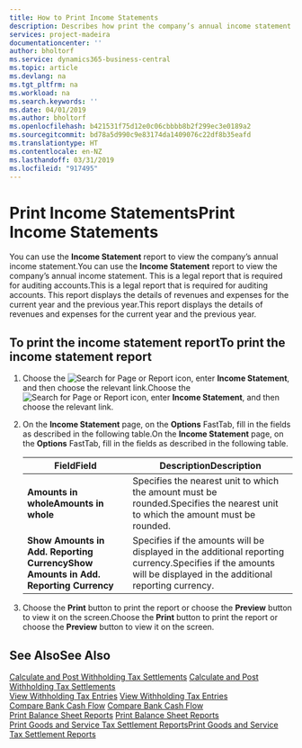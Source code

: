 ```yaml
---
title: How to Print Income Statements
description: Describes how print the company’s annual income statement in a report.
services: project-madeira
documentationcenter: ''
author: bholtorf
ms.service: dynamics365-business-central
ms.topic: article
ms.devlang: na
ms.tgt_pltfrm: na
ms.workload: na
ms.search.keywords: ''
ms.date: 04/01/2019
ms.author: bholtorf
ms.openlocfilehash: b421531f75d12e0c06cbbbb8b2f299ec3e0189a2
ms.sourcegitcommit: bd78a5d990c9e83174da1409076c22df8b35eafd
ms.translationtype: HT
ms.contentlocale: en-NZ
ms.lasthandoff: 03/31/2019
ms.locfileid: "917495"
---
```

# <a name="print-income-statements"></a><span data-ttu-id="f6a93-103">Print Income Statements</span><span class="sxs-lookup"><span data-stu-id="f6a93-103">Print Income Statements</span></span>
<span data-ttu-id="f6a93-104">You can use the **Income Statement** report to view the company’s annual income statement.</span><span class="sxs-lookup"><span data-stu-id="f6a93-104">You can use the **Income Statement** report to view the company’s annual income statement.</span></span> <span data-ttu-id="f6a93-105">This is a legal report that is required for auditing accounts.</span><span class="sxs-lookup"><span data-stu-id="f6a93-105">This is a legal report that is required for auditing accounts.</span></span> <span data-ttu-id="f6a93-106">This report displays the details of revenues and expenses for the current year and the previous year.</span><span class="sxs-lookup"><span data-stu-id="f6a93-106">This report displays the details of revenues and expenses for the current year and the previous year.</span></span>  

## <a name="to-print-the-income-statement-report"></a><span data-ttu-id="f6a93-107">To print the income statement report</span><span class="sxs-lookup"><span data-stu-id="f6a93-107">To print the income statement report</span></span>  
1. <span data-ttu-id="f6a93-108">Choose the ![Search for Page or Report](../../media/ui-search/search_small.png "Search for Page or Report icon") icon, enter **Income Statement**, and then choose the relevant link.</span><span class="sxs-lookup"><span data-stu-id="f6a93-108">Choose the ![Search for Page or Report](../../media/ui-search/search_small.png "Search for Page or Report icon") icon, enter **Income Statement**, and then choose the relevant link.</span></span>  
2. <span data-ttu-id="f6a93-109">On the **Income Statement** page, on the **Options** FastTab, fill in the fields as described in the following table.</span><span class="sxs-lookup"><span data-stu-id="f6a93-109">On the **Income Statement** page, on the **Options** FastTab, fill in the fields as described in the following table.</span></span>  

    |<span data-ttu-id="f6a93-110">Field</span><span class="sxs-lookup"><span data-stu-id="f6a93-110">Field</span></span>|<span data-ttu-id="f6a93-111">Description</span><span class="sxs-lookup"><span data-stu-id="f6a93-111">Description</span></span>|  
    |---------------------------------|---------------------------------------|  
    |<span data-ttu-id="f6a93-112">**Amounts in whole**</span><span class="sxs-lookup"><span data-stu-id="f6a93-112">**Amounts in whole**</span></span>|<span data-ttu-id="f6a93-113">Specifies the nearest unit to which the amount must be rounded.</span><span class="sxs-lookup"><span data-stu-id="f6a93-113">Specifies the nearest unit to which the amount must be rounded.</span></span>|  
    |<span data-ttu-id="f6a93-114">**Show Amounts in Add. Reporting Currency**</span><span class="sxs-lookup"><span data-stu-id="f6a93-114">**Show Amounts in Add. Reporting Currency**</span></span>|<span data-ttu-id="f6a93-115">Specifies if the amounts will be displayed in the additional reporting currency.</span><span class="sxs-lookup"><span data-stu-id="f6a93-115">Specifies if the amounts will be displayed in the additional reporting currency.</span></span>|  

3.  <span data-ttu-id="f6a93-116">Choose the **Print** button to print the report or choose the **Preview** button to view it on the screen.</span><span class="sxs-lookup"><span data-stu-id="f6a93-116">Choose the **Print** button to print the report or choose the **Preview** button to view it on the screen.</span></span>  

## <a name="see-also"></a><span data-ttu-id="f6a93-117">See Also</span><span class="sxs-lookup"><span data-stu-id="f6a93-117">See Also</span></span>  
<span data-ttu-id="f6a93-118">[Calculate and Post Withholding Tax Settlements](how-to-calculate-and-post-withholding-tax-settlements.md) </span><span class="sxs-lookup"><span data-stu-id="f6a93-118">[Calculate and Post Withholding Tax Settlements](how-to-calculate-and-post-withholding-tax-settlements.md) </span></span>  
<span data-ttu-id="f6a93-119">[View Withholding Tax Entries](how-to-view-withholding-tax-entries.md) </span><span class="sxs-lookup"><span data-stu-id="f6a93-119">[View Withholding Tax Entries](how-to-view-withholding-tax-entries.md) </span></span>  
<span data-ttu-id="f6a93-120">[Compare Bank Cash Flow](how-to-compare-bank-cash-flow.md) </span><span class="sxs-lookup"><span data-stu-id="f6a93-120">[Compare Bank Cash Flow](how-to-compare-bank-cash-flow.md) </span></span>  
<span data-ttu-id="f6a93-121">[Print Balance Sheet Reports](how-to-print-balance-sheet-reports.md) </span><span class="sxs-lookup"><span data-stu-id="f6a93-121">[Print Balance Sheet Reports](how-to-print-balance-sheet-reports.md) </span></span>  
[<span data-ttu-id="f6a93-122">Print Goods and Service Tax Settlement Reports</span><span class="sxs-lookup"><span data-stu-id="f6a93-122">Print Goods and Service Tax Settlement Reports</span></span>](how-to-print-goods-and-service-tax-settlement-reports.md) 
